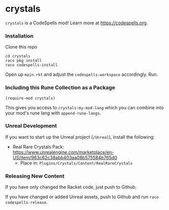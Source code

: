 crystals
========
`crystals` is a CodeSpells mod! Learn more at https://codespells.org.

### Installation

Clone this repo

```
cd crystals
raco pkg install
raco codespells-install
```

Open up `main.rkt` and adjust the `codespells-workspace` accordingly. Run.

### Including this Rune Collection as a Package

`(require-mod crystals)`

This gives you access to `crystals:my-mod-lang` which you can combine into your mod's rune lang with `append-rune-langs`.

### Unreal Development

If you want to start up the Unreal project (`/Unreal`), install the following:
* Real Rare Crystals Pack: https://www.unrealengine.com/marketplace/en-US/item/963c62c38abb403aa08b575584b765d0
  * Place in: `Plugins/Crystals/Content/RealRareCrystals`

### Releasing New Content

If you have only changed the Racket code, just push to Github.

If you have changed or added Unreal assets, push to Github and run `raco codespells-release`.
